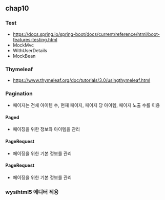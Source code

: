 ## chap10

### Test
* https://docs.spring.io/spring-boot/docs/current/reference/html/boot-features-testing.html
* MockMvc
* WithUserDetails
* MockBean

### Thymeleaf
* https://www.thymeleaf.org/doc/tutorials/3.0/usingthymeleaf.html

### Pagination
* 페이지는 전체 아이템 수, 현재 페이지, 페이지 당 아이템, 페이지 노출 수를 이용

#### Paged
* 페이징을 위한 정보와 아이템을 관리

#### PageRequest
* 페이징을 위한 기본 정보를 관리

#### PageRequest
* 페이징을 위한 기본 정보를 관리

### wysihtml5 에디터 적용